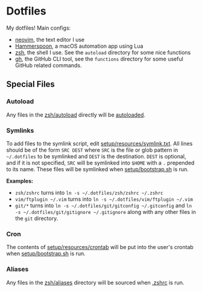 # Dotfiles
My dotfiles! Main configs:
- [neovim](https://github.com/dzfrias/dotfiles/tree/main/vim/nvim), the text
editor I use
- [Hammerspoon](https://github.com/dzfrias/dotfiles/tree/main/hammerspoon), a
macOS automation app using Lua
- [zsh](https://github.com/dzfrias/dotfiles/tree/main/zsh), the shell I use.
See the `autoload` directory for some nice functions
- [gh](https://github.com/dzfrias/dotfiles/tree/main/misc/config/gh), the
GitHub CLI tool, see the `functions` directory for some useful GitHub related
commands.


## Special Files

### Autoload
Any files in the
[zsh/autoload](https://github.com/dzfrias/dotfiles/tree/main/zsh/autoload)
directly will be
[autoloaded](https://zsh.sourceforge.io/Doc/Release/Functions.html#Autoloading-Functions).


### Symlinks
To add files to the symlink script, edit 
[setup/resources/symlink.txt](https://github.com/dzfrias/dotfiles/blob/main/setup/symlink.zsh).
All lines should be of the form `SRC DEST` where `SRC` is the file or glob 
pattern in `~/.dotfiles` to be symlinked and `DEST` is the destination. `DEST`
is optional, and if it is not specified, `SRC` will be symlinked into `$HOME`
with a `.` prepended to its name. These files will be symlinked when 
[setup/bootstrap.sh](https://github.com/dzfrias/dotfiles/blob/main/setup/bootstrap.sh)
is run.

**Examples:**
- `zsh/zshrc` turns into `ln -s ~/.dotfiles/zsh/zshrc ~/.zshrc`
- `vim/ftplugin ~/.vim` turns into `ln -s ~/.dotfiles/vim/ftplugin ~/.vim`
- `git/*` turns into `ln -s ~/.dotfiles/git/gitconfig ~/.gitconfig` and 
`ln -s ~/.dotfiles/git/gitignore ~/.gitignore` along with any other files in 
the `git` directory.


### Cron
The contents of
[setup/resources/crontab](https://github.com/dzfrias/dotfiles/blob/main/setup/resources/crontab)
will be put into the user's crontab when 
[setup/bootstrap.sh](https://github.com/dzfrias/dotfiles/blob/main/setup/bootstrap.sh)
is run.


### Aliases
Any files in the
[zsh/aliases](https://github.com/dzfrias/dotfiles/tree/main/zsh/aliases) directory
will be sourced when [.zshrc](https://github.com/dzfrias/dotfiles/blob/main/zsh/zshrc)
is run.
